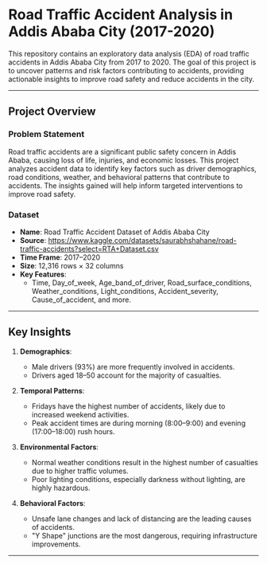 # Road Traffic Accident Analysis in Addis Ababa City (2017-2020)

This repository contains an exploratory data analysis (EDA) of road traffic accidents in Addis Ababa City from 2017 to 2020. The goal of this project is to uncover patterns and risk factors contributing to accidents, providing actionable insights to improve road safety and reduce accidents in the city.

---

## **Project Overview**

### **Problem Statement**
Road traffic accidents are a significant public safety concern in Addis Ababa, causing loss of life, injuries, and economic losses. This project analyzes accident data to identify key factors such as driver demographics, road conditions, weather, and behavioral patterns that contribute to accidents. The insights gained will help inform targeted interventions to improve road safety.

### **Dataset**
- **Name**: Road Traffic Accident Dataset of Addis Ababa City
- **Source**: https://www.kaggle.com/datasets/saurabhshahane/road-traffic-accidents?select=RTA+Dataset.csv
- **Time Frame**: 2017–2020
- **Size**: 12,316 rows × 32 columns
- **Key Features**:
  - Time, Day_of_week, Age_band_of_driver, Road_surface_conditions, Weather_conditions, Light_conditions, Accident_severity, Cause_of_accident, and more.

---
## **Key Insights**

1. **Demographics**:
   - Male drivers (93%) are more frequently involved in accidents.
   - Drivers aged 18–50 account for the majority of casualties.

2. **Temporal Patterns**:
   - Fridays have the highest number of accidents, likely due to increased weekend activities.
   - Peak accident times are during morning (8:00–9:00) and evening (17:00–18:00) rush hours.

3. **Environmental Factors**:
   - Normal weather conditions result in the highest number of casualties due to higher traffic volumes.
   - Poor lighting conditions, especially darkness without lighting, are highly hazardous.

4. **Behavioral Factors**:
   - Unsafe lane changes and lack of distancing are the leading causes of accidents.
   - "Y Shape" junctions are the most dangerous, requiring infrastructure improvements.

---
